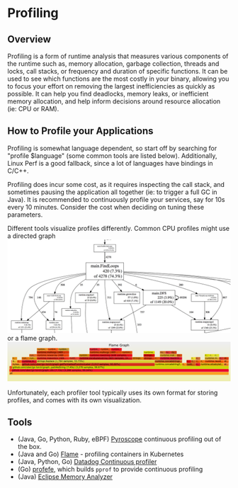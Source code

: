 # Profiling

## Overview

Profiling is a form of runtime analysis that measures various components of the runtime such as, memory allocation, garbage collection, threads and locks, call stacks, or frequency and duration of specific functions. It can be used to see which functions are the most costly in your binary, allowing you to focus your effort on removing the largest inefficiencies as quickly as possible. It can help you find deadlocks, memory leaks, or inefficient memory allocation, and help inform decisions around resource allocation (ie: CPU or RAM).

## How to Profile your Applications

Profiling is somewhat language dependent, so start off by searching for "profile $language" (some common tools are listed below). Additionally, Linux Perf is a good fallback, since a lot of languages have bindings in C/C++.

Profiling does incur some cost, as it requires inspecting the call stack, and sometimes pausing the application all together (ie: to trigger a full GC in Java). It is recommended to continuously profile your services, say for 10s every 10 minutes. Consider the cost when deciding on tuning these parameters.

Different tools visualize profiles differently. Common CPU profiles might use a directed graph ![graph](images/pprof-dot.png) or a flame graph. ![flame](images/flame.png)

Unfortunately, each profiler tool typically uses its own format for storing profiles, and comes with its own visualization.

## Tools

- (Java, Go, Python, Ruby, eBPF) [Pyroscope](https://github.com/pyroscope-io/pyroscope) continuous profiling out of the box.
- (Java and Go) [Flame](https://github.com/VerizonMedia/kubectl-flame) - profiling containers in Kubernetes
- (Java, Python, Go) [Datadog Continuous profiler](https://www.datadoghq.com/product/code-profiling/)
- (Go) [profefe](https://github.com/profefe/profefe), which builds `pprof` to provide continuous profiling
- (Java) [Eclipse Memory Analyzer](https://eclipse.dev/mat/)
